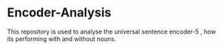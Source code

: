 # Encoder-Analysis
This repository is used to analyse the universal sentence encoder-5 , how its performing with and without nouns.
